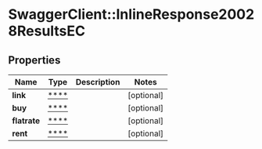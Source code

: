 # SwaggerClient::InlineResponse20028ResultsEC

## Properties
Name | Type | Description | Notes
------------ | ------------- | ------------- | -------------
**link** | [****](.md) |  | [optional] 
**buy** | [****](.md) |  | [optional] 
**flatrate** | [****](.md) |  | [optional] 
**rent** | [****](.md) |  | [optional] 

